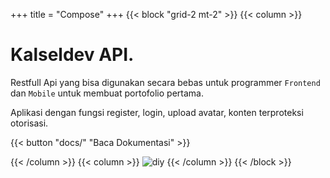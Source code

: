 +++
title = "Compose"
+++
{{< block "grid-2 mt-2" >}}
{{< column >}}

# Kalseldev API.

Restfull Api yang bisa digunakan secara bebas untuk programmer `Frontend` dan `Mobile` untuk membuat portofolio pertama.  

Aplikasi dengan fungsi register, login, upload avatar, konten terproteksi otorisasi.

{{< button "docs/" "Baca Dokumentasi" >}}

{{< /column >}}
{{< column >}}
![diy](/images/scribble.jpg)
{{< /column >}}
{{< /block >}}
